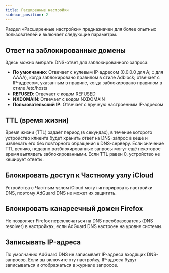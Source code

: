 ```yaml
---
title: Расширенные настройки
sidebar_position: 2
---
```


Раздел «Расширенные настройки» предназначен для более опытных пользователей и включает следующие параметры.

## Ответ на заблокированные домены

Здесь можно выбрать DNS-ответ для заблокированного запроса:

- **По умолчанию**: Отвечает с нулевым IP-адресом (0.0.0.0 для A; :: для AAAA), когда заблокировано правилом в стиле Adblock; отвечает с IP-адресом, указанным в правиле, когда заблокировано правилом в стиле /etc/hosts
- **REFUSED**: Отвечает с кодом REFUSED
- **NXDOMAIN**: Отвечает с кодом NXDOMAIN
- **Пользовательский IP**: Отвечает с вручную настроенным IP-адресом

## TTL (время жизни)

Время жизни (TTL) задаёт период (в секундах), в течение которого устройство клиента будет хранить ответ на DNS-запрос в кеше и извлекать его без повторного обращения к DNS-серверу. Если значение TTL велико, недавно разблокированные запросы могут ещё некоторое время выглядеть заблокированными. Если TTL равен 0, устройство не кеширует ответы.

## Блокировать доступ к Частному узлу iCloud

Устройства с Частным узлом iCloud могут игнорировать настройки DNS, поэтому AdGuard DNS не может их защитить.

## Блокировать канареечный домен Firefox

Не позволяет Firefox переключаться на DNS преобразователь (DNS resolver) в настройках, если AdGuard DNS настроен на уровне системы.

## Записывать IP-адреса

По умолчанию AdGuard DNS не записывает IP-адреса входящих DNS-запросов. Если вы включите эту настройку, IP-адреса будут записываться и отображаться в журнале запросов.
